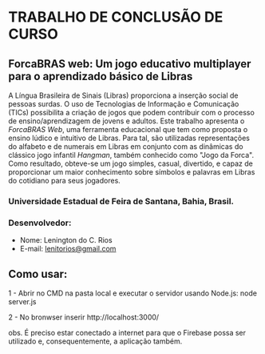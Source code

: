 # TRABALHO DE CONCLUSÃO DE CURSO
## ForcaBRAS web: Um jogo educativo multiplayer para o aprendizado básico de Libras

A Língua Brasileira de Sinais (Libras) proporciona a inserção social de pessoas surdas. O uso de Tecnologias de Informação e Comunicação (TICs) possibilita a criação de jogos que podem contribuir com o processo de ensino/aprendizagem de jovens e adultos. Este trabalho apresenta o _ForcaBRAS Web_, uma ferramenta educacional que tem como proposta o ensino lúdico e intuitivo de Libras. Para tal, são utilizadas representações do alfabeto e de numerais em Libras em conjunto com as dinâmicas do clássico jogo infantil _Hangman_, também conhecido como "Jogo da Forca". Como resultado, obteve-se um jogo simples, casual, divertido, e capaz de proporcionar um maior conhecimento sobre símbolos e palavras em Libras do cotidiano para seus jogadores.

### Universidade Estadual de Feira de Santana, Bahia, Brasil.

### Desenvolvedor:
- Nome: Lenington do C. Rios
- E-mail: lenitorios@gmail.com

## Como usar:

1 - Abrir no CMD na pasta local e executar o servidor usando Node.js: node server.js

2 - No bronwser inserir http://localhost:3000/

obs. É preciso estar conectado a internet para que o Firebase possa ser utilizado e, consequentemente, a aplicação também.
